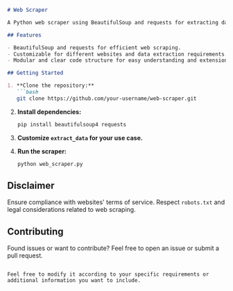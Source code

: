 ```markdown
# Web Scraper

A Python web scraper using BeautifulSoup and requests for extracting data from websites. Easily adaptable and customizable for various scraping needs.

## Features

- BeautifulSoup and requests for efficient web scraping.
- Customizable for different websites and data extraction requirements.
- Modular and clear code structure for easy understanding and extension.

## Getting Started

1. **Clone the repository:**
   ```bash
   git clone https://github.com/your-username/web-scraper.git
   ```

2. **Install dependencies:**
   ```bash
   pip install beautifulsoup4 requests
   ```

3. **Customize `extract_data` for your use case.**

4. **Run the scraper:**
   ```bash
   python web_scraper.py
   ```

## Disclaimer

Ensure compliance with websites' terms of service. Respect `robots.txt` and legal considerations related to web scraping.

## Contributing

Found issues or want to contribute? Feel free to open an issue or submit a pull request.
```

Feel free to modify it according to your specific requirements or additional information you want to include.
